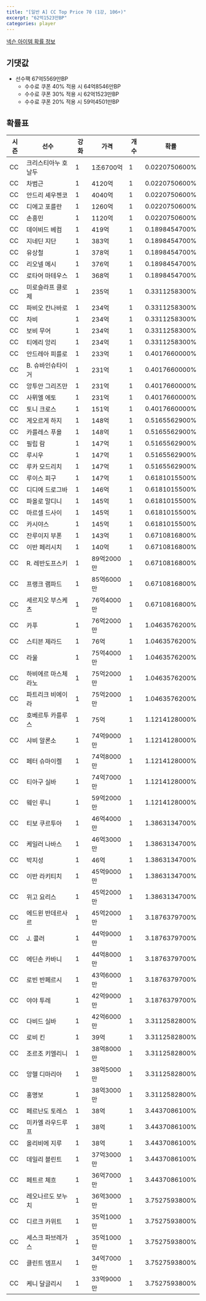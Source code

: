 ```yaml
---
title: "[일반 A] CC Top Price 70 (1강, 106+)"
excerpt: "62억1523만BP"
categories: player
---
```

[넥슨 아이템 확률 정보](http://iteminfo.nexon.com/probability/fo4?sn=7408)

## 기댓값
  - 선수팩 67억5569만BP
    - 수수료 쿠폰 40% 적용 시 64억8546만BP
    - 수수료 쿠폰 30% 적용 시 62억1523만BP
    - 수수료 쿠폰 20% 적용 시 59억4501만BP


## 확률표

|시즌|선수|강화|가격|개수|확률|
|---|---|---|---|---|---|
|CC|크리스티아누 호날두|1|1조6700억|1|0.0220750600%|
|CC|차범근|1|4120억|1|0.0220750600%|
|CC|안드리 셰우첸코|1|4040억|1|0.0220750600%|
|CC|디에고 포를란|1|1260억|1|0.0220750600%|
|CC|손흥민|1|1120억|1|0.0220750600%|
|CC|데이비드 베컴|1|419억|1|0.1898454700%|
|CC|지네딘 지단|1|383억|1|0.1898454700%|
|CC|유상철|1|378억|1|0.1898454700%|
|CC|리오넬 메시|1|376억|1|0.1898454700%|
|CC|로타어 마테우스|1|368억|1|0.1898454700%|
|CC|미로슬라프 클로제|1|235억|1|0.3311258300%|
|CC|파비오 칸나바로|1|234억|1|0.3311258300%|
|CC|차비|1|234억|1|0.3311258300%|
|CC|보비 무어|1|234억|1|0.3311258300%|
|CC|티에리 앙리|1|234억|1|0.3311258300%|
|CC|안드레아 피를로|1|233억|1|0.4017660000%|
|CC|B. 슈바인슈타이거|1|231억|1|0.4017660000%|
|CC|앙투안 그리즈만|1|231억|1|0.4017660000%|
|CC|사뮈엘 에토|1|231억|1|0.4017660000%|
|CC|토니 크로스|1|151억|1|0.4017660000%|
|CC|게오르게 하지|1|148억|1|0.5165562900%|
|CC|카를레스 푸욜|1|148억|1|0.5165562900%|
|CC|필립 람|1|147억|1|0.5165562900%|
|CC|루시우|1|147억|1|0.5165562900%|
|CC|루카 모드리치|1|147억|1|0.5165562900%|
|CC|루이스 피구|1|147억|1|0.6181015500%|
|CC|디디에 드로그바|1|146억|1|0.6181015500%|
|CC|파올로 말디니|1|145억|1|0.6181015500%|
|CC|마르셀 드사이|1|145억|1|0.6181015500%|
|CC|카시야스|1|145억|1|0.6181015500%|
|CC|잔루이지 부폰|1|143억|1|0.6710816800%|
|CC|이반 페리시치|1|140억|1|0.6710816800%|
|CC|R. 레반도프스키|1|89억2000만|1|0.6710816800%|
|CC|프랭크 램파드|1|85억6000만|1|0.6710816800%|
|CC|세르지오 부스케츠|1|76억4000만|1|0.6710816800%|
|CC|카푸|1|76억2000만|1|1.0463576200%|
|CC|스티븐 제라드|1|76억|1|1.0463576200%|
|CC|라울|1|75억4000만|1|1.0463576200%|
|CC|하비에르 마스체라노|1|75억2000만|1|1.0463576200%|
|CC|파트리크 비에이라|1|75억2000만|1|1.0463576200%|
|CC|호베르투 카를루스|1|75억|1|1.1214128000%|
|CC|샤비 알론소|1|74억9000만|1|1.1214128000%|
|CC|페터 슈마이켈|1|74억8000만|1|1.1214128000%|
|CC|티아구 실바|1|74억7000만|1|1.1214128000%|
|CC|웨인 루니|1|59억2000만|1|1.1214128000%|
|CC|티보 쿠르투아|1|46억4000만|1|1.3863134700%|
|CC|케일러 나바스|1|46억3000만|1|1.3863134700%|
|CC|박지성|1|46억|1|1.3863134700%|
|CC|이반 라키티치|1|45억9000만|1|1.3863134700%|
|CC|위고 요리스|1|45억2000만|1|1.3863134700%|
|CC|에드윈 반데르사르|1|45억2000만|1|3.1876379700%|
|CC|J. 콜러|1|44억9000만|1|3.1876379700%|
|CC|에딘손 카바니|1|44억8000만|1|3.1876379700%|
|CC|로빈 반페르시|1|43억6000만|1|3.1876379700%|
|CC|야야 투레|1|42억9000만|1|3.1876379700%|
|CC|다비드 실바|1|42억6000만|1|3.3112582800%|
|CC|로비 킨|1|39억|1|3.3112582800%|
|CC|조르조 키엘리니|1|38억8000만|1|3.3112582800%|
|CC|앙헬 디마리아|1|38억5000만|1|3.3112582800%|
|CC|홍명보|1|38억3000만|1|3.3112582800%|
|CC|페르난도 토레스|1|38억|1|3.4437086100%|
|CC|미카엘 라우드루프|1|38억|1|3.4437086100%|
|CC|올리비에 지루|1|38억|1|3.4437086100%|
|CC|데일리 블린트|1|37억3000만|1|3.4437086100%|
|CC|페트르 체흐|1|36억7000만|1|3.4437086100%|
|CC|레오나르도 보누치|1|36억3000만|1|3.7527593800%|
|CC|디르크 카위트|1|35억1000만|1|3.7527593800%|
|CC|세스크 파브레가스|1|35억1000만|1|3.7527593800%|
|CC|클린트 뎀프시|1|34억7000만|1|3.7527593800%|
|CC|케니 달글리시|1|33억9000만|1|3.7527593800%|
